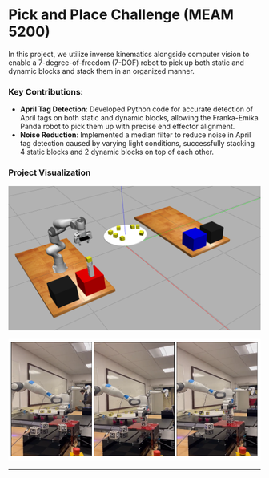 # Pick and Place Challenge (MEAM 5200)

In this project, we utilize inverse kinematics alongside computer vision to enable a 7-degree-of-freedom (7-DOF) robot to pick up both static and dynamic blocks and stack them in an organized manner.

### Key Contributions:

- **April Tag Detection**: Developed Python code for accurate detection of April tags on both static and dynamic blocks, allowing the Franka-Emika Panda robot to pick them up with precise end effector alignment.
- **Noise Reduction**: Implemented a median filter to reduce noise in April tag detection caused by varying light conditions, successfully stacking 4 static blocks and 2 dynamic blocks on top of each other.


### Project Visualization

![Pick and Place Challenge](https://github.com/hardikshukla7/Franka-Emika-Robot-Pick-Place/blob/main/visualization.png?raw=true)

![Pick and Place in Action](https://github.com/hardikshukla7/Franka-Emika-Robot-Pick-Place/blob/main/pick_and_place.png?raw=true)

--- 

